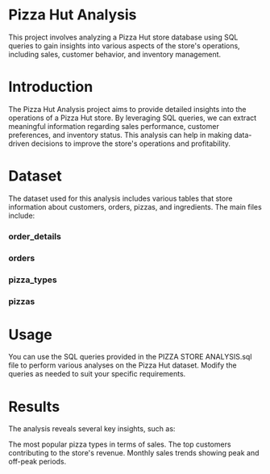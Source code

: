 # Pizza Hut Analysis
This project involves analyzing a Pizza Hut store database using SQL queries to gain insights into various aspects of the store's operations, including sales, customer behavior, and inventory management.

# Introduction
The Pizza Hut Analysis project aims to provide detailed insights into the operations of a Pizza Hut store. By leveraging SQL queries, we can extract meaningful information regarding sales performance, customer preferences, and inventory status. This analysis can help in making data-driven decisions to improve the store's operations and profitability.

# Dataset
The dataset used for this analysis includes various tables that store information about customers, orders, pizzas, and ingredients. The main files include:
### order_details
### orders
### pizza_types
### pizzas

# Usage
You can use the SQL queries provided in the PIZZA STORE ANALYSIS.sql file to perform various analyses on the Pizza Hut dataset. Modify the queries as needed to suit your specific requirements.

# Results
The analysis reveals several key insights, such as:

The most popular pizza types in terms of sales.
The top customers contributing to the store's revenue.
Monthly sales trends showing peak and off-peak periods.
